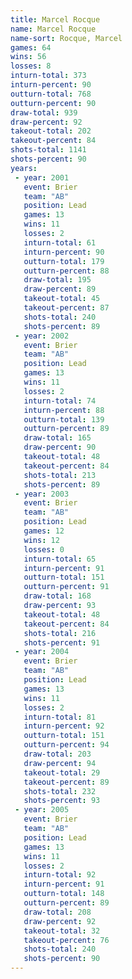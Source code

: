 ```yaml
---
title: Marcel Rocque
name: Marcel Rocque
name-sort: Rocque, Marcel
games: 64
wins: 56
losses: 8
inturn-total: 373
inturn-percent: 90
outturn-total: 768
outturn-percent: 90
draw-total: 939
draw-percent: 92
takeout-total: 202
takeout-percent: 84
shots-total: 1141
shots-percent: 90
years:
 - year: 2001
   event: Brier
   team: "AB"
   position: Lead
   games: 13
   wins: 11
   losses: 2
   inturn-total: 61
   inturn-percent: 90
   outturn-total: 179
   outturn-percent: 88
   draw-total: 195
   draw-percent: 89
   takeout-total: 45
   takeout-percent: 87
   shots-total: 240
   shots-percent: 89
 - year: 2002
   event: Brier
   team: "AB"
   position: Lead
   games: 13
   wins: 11
   losses: 2
   inturn-total: 74
   inturn-percent: 88
   outturn-total: 139
   outturn-percent: 89
   draw-total: 165
   draw-percent: 90
   takeout-total: 48
   takeout-percent: 84
   shots-total: 213
   shots-percent: 89
 - year: 2003
   event: Brier
   team: "AB"
   position: Lead
   games: 12
   wins: 12
   losses: 0
   inturn-total: 65
   inturn-percent: 91
   outturn-total: 151
   outturn-percent: 91
   draw-total: 168
   draw-percent: 93
   takeout-total: 48
   takeout-percent: 84
   shots-total: 216
   shots-percent: 91
 - year: 2004
   event: Brier
   team: "AB"
   position: Lead
   games: 13
   wins: 11
   losses: 2
   inturn-total: 81
   inturn-percent: 92
   outturn-total: 151
   outturn-percent: 94
   draw-total: 203
   draw-percent: 94
   takeout-total: 29
   takeout-percent: 89
   shots-total: 232
   shots-percent: 93
 - year: 2005
   event: Brier
   team: "AB"
   position: Lead
   games: 13
   wins: 11
   losses: 2
   inturn-total: 92
   inturn-percent: 91
   outturn-total: 148
   outturn-percent: 89
   draw-total: 208
   draw-percent: 92
   takeout-total: 32
   takeout-percent: 76
   shots-total: 240
   shots-percent: 90
---
```

